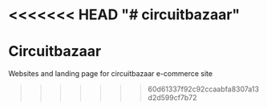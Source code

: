 <<<<<<< HEAD
"# circuitbazaar" 
=======
# Circuitbazaar
Websites and landing page for circuitbazaar e-commerce site
>>>>>>> 60d61337f92c92ccaabfa8307a13d2d599cf7b72
